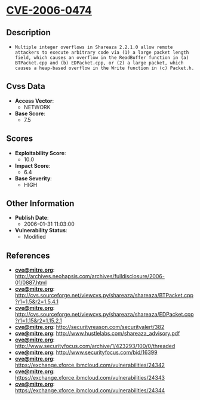
# [CVE-2006-0474](https://cve.mitre.org/cgi-bin/cvename.cgi?name=CVE-2006-0474)

## Description

- `Multiple integer overflows in Shareaza 2.2.1.0 allow remote attackers to execute arbitrary code via (1) a large packet length field, which causes an overflow in the ReadBuffer function in (a) BTPacket.cpp and (b) EDPacket.cpp, or (2) a large packet, which causes a heap-based overflow in the Write function in (c) Packet.h.`

## Cvss Data

- **Access Vector**:
  - NETWORK
- **Base Score**:
  - 7.5

## Scores

- **Exploitability Score**:
  - 10.0
- **Impact Score**:
  - 6.4
- **Base Severity**:
  - HIGH

## Other Information

- **Publish Date**:
  - 2006-01-31 11:03:00
- **Vulnerability Status**:
  - Modified

## References

- **cve@mitre.org**: http://archives.neohapsis.com/archives/fulldisclosure/2006-01/0887.html
- **cve@mitre.org**: http://cvs.sourceforge.net/viewcvs.py/shareaza/shareaza/BTPacket.cpp?r1=1.5&r2=1.5.4.1
- **cve@mitre.org**: http://cvs.sourceforge.net/viewcvs.py/shareaza/shareaza/EDPacket.cpp?r1=1.15&r2=1.15.2.1
- **cve@mitre.org**: http://securityreason.com/securityalert/382
- **cve@mitre.org**: http://www.hustlelabs.com/shareaza_advisory.pdf
- **cve@mitre.org**: http://www.securityfocus.com/archive/1/423293/100/0/threaded
- **cve@mitre.org**: http://www.securityfocus.com/bid/16399
- **cve@mitre.org**: https://exchange.xforce.ibmcloud.com/vulnerabilities/24342
- **cve@mitre.org**: https://exchange.xforce.ibmcloud.com/vulnerabilities/24343
- **cve@mitre.org**: https://exchange.xforce.ibmcloud.com/vulnerabilities/24344
